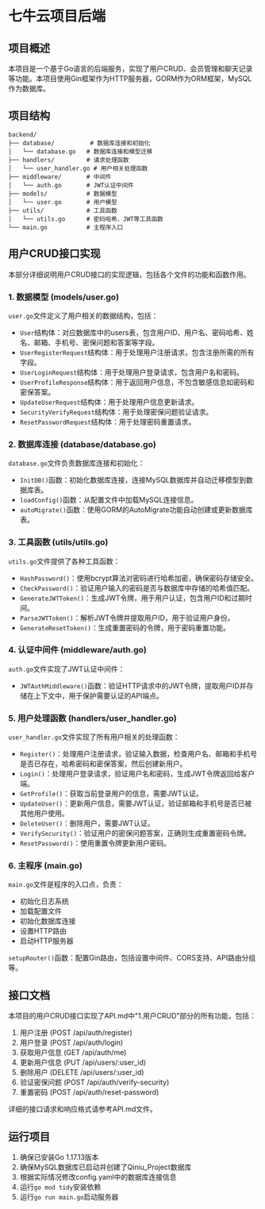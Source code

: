 # 七牛云项目后端

## 项目概述

本项目是一个基于Go语言的后端服务，实现了用户CRUD、会员管理和聊天记录等功能。本项目使用Gin框架作为HTTP服务器，GORM作为ORM框架，MySQL作为数据库。

## 项目结构

```
backend/
├── database/          # 数据库连接和初始化
│   └── database.go   # 数据库连接和模型迁移
├── handlers/         # 请求处理函数
│   └── user_handler.go # 用户相关处理函数
├── middleware/       # 中间件
│   └── auth.go       # JWT认证中间件
├── models/           # 数据模型
│   └── user.go       # 用户模型
├── utils/            # 工具函数
│   └── utils.go      # 密码哈希、JWT等工具函数
└── main.go           # 主程序入口
```

## 用户CRUD接口实现

本部分详细说明用户CRUD接口的实现逻辑，包括各个文件的功能和函数作用。

### 1. 数据模型 (models/user.go)

`user.go`文件定义了用户相关的数据结构，包括：

- `User`结构体：对应数据库中的users表，包含用户ID、用户名、密码哈希、姓名、邮箱、手机号、密保问题和答案等字段。
- `UserRegisterRequest`结构体：用于处理用户注册请求，包含注册所需的所有字段。
- `UserLoginRequest`结构体：用于处理用户登录请求，包含用户名和密码。
- `UserProfileResponse`结构体：用于返回用户信息，不包含敏感信息如密码和密保答案。
- `UpdateUserRequest`结构体：用于处理用户信息更新请求。
- `SecurityVerifyRequest`结构体：用于处理密保问题验证请求。
- `ResetPasswordRequest`结构体：用于处理密码重置请求。

### 2. 数据库连接 (database/database.go)

`database.go`文件负责数据库连接和初始化：

- `InitDB()`函数：初始化数据库连接，连接MySQL数据库并自动迁移模型到数据库表。
- `loadConfig()`函数：从配置文件中加载MySQL连接信息。
- `autoMigrate()`函数：使用GORM的AutoMigrate功能自动创建或更新数据库表。

### 3. 工具函数 (utils/utils.go)

`utils.go`文件提供了各种工具函数：

- `HashPassword()`：使用bcrypt算法对密码进行哈希加密，确保密码存储安全。
- `CheckPassword()`：验证用户输入的密码是否与数据库中存储的哈希值匹配。
- `GenerateJWTToken()`：生成JWT令牌，用于用户认证，包含用户ID和过期时间。
- `ParseJWTToken()`：解析JWT令牌并提取用户ID，用于验证用户身份。
- `GenerateResetToken()`：生成重置密码的令牌，用于密码重置功能。

### 4. 认证中间件 (middleware/auth.go)

`auth.go`文件实现了JWT认证中间件：

- `JWTAuthMiddleware()`函数：验证HTTP请求中的JWT令牌，提取用户ID并存储在上下文中，用于保护需要认证的API端点。

### 5. 用户处理函数 (handlers/user_handler.go)

`user_handler.go`文件实现了所有用户相关的处理函数：

- `Register()`：处理用户注册请求，验证输入数据，检查用户名、邮箱和手机号是否已存在，哈希密码和密保答案，然后创建新用户。
- `Login()`：处理用户登录请求，验证用户名和密码，生成JWT令牌返回给客户端。
- `GetProfile()`：获取当前登录用户的信息，需要JWT认证。
- `UpdateUser()`：更新用户信息，需要JWT认证，验证邮箱和手机号是否已被其他用户使用。
- `DeleteUser()`：删除用户，需要JWT认证。
- `VerifySecurity()`：验证用户的密保问题答案，正确则生成重置密码令牌。
- `ResetPassword()`：使用重置令牌更新用户密码。

### 6. 主程序 (main.go)

`main.go`文件是程序的入口点，负责：

- 初始化日志系统
- 加载配置文件
- 初始化数据库连接
- 设置HTTP路由
- 启动HTTP服务器

`setupRouter()`函数：配置Gin路由，包括设置中间件、CORS支持、API路由分组等。

## 接口文档

本项目的用户CRUD接口实现了API.md中"1.用户CRUD"部分的所有功能，包括：

1. 用户注册 (POST /api/auth/register)
2. 用户登录 (POST /api/auth/login)
3. 获取用户信息 (GET /api/auth/me)
4. 更新用户信息 (PUT /api/users/:user_id)
5. 删除用户 (DELETE /api/users/:user_id)
6. 验证密保问题 (POST /api/auth/verify-security)
7. 重置密码 (POST /api/auth/reset-password)

详细的接口请求和响应格式请参考API.md文件。

## 运行项目

1. 确保已安装Go 1.17.13版本
2. 确保MySQL数据库已启动并创建了Qiniu_Project数据库
3. 根据实际情况修改config.yaml中的数据库连接信息
4. 运行`go mod tidy`安装依赖
5. 运行`go run main.go`启动服务器